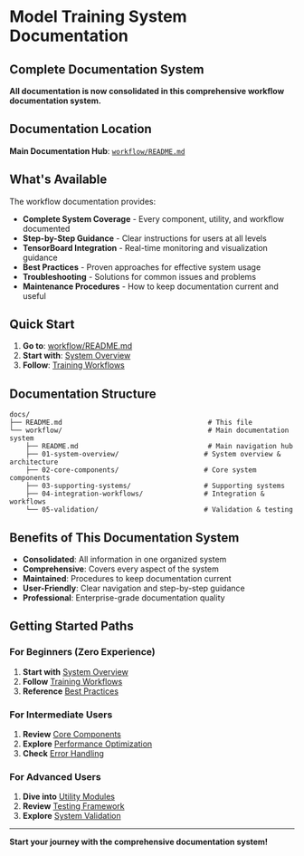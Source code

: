 # Model Training System Documentation

## **Complete Documentation System**

**All documentation is now consolidated in this comprehensive workflow documentation system.**

## **Documentation Location**

**Main Documentation Hub**: [`workflow/README.md`](workflow/README.md)

## **What's Available**

The workflow documentation provides:

- **Complete System Coverage** - Every component, utility, and workflow documented
- **Step-by-Step Guidance** - Clear instructions for users at all levels
- **TensorBoard Integration** - Real-time monitoring and visualization guidance
- **Best Practices** - Proven approaches for effective system usage
- **Troubleshooting** - Solutions for common issues and problems
- **Maintenance Procedures** - How to keep documentation current and useful

## **Quick Start**

1. **Go to**: [workflow/README.md](workflow/README.md)
2. **Start with**: [System Overview](workflow/01-system-overview/01-system-overview.md)
3. **Follow**: [Training Workflows](workflow/04-integration-workflows/01-training-workflows.md)

## **Documentation Structure**

```
docs/
├── README.md                                    # This file
└── workflow/                                    # Main documentation system
    ├── README.md                                # Main navigation hub
    ├── 01-system-overview/                     # System overview & architecture
    ├── 02-core-components/                     # Core system components
    ├── 03-supporting-systems/                  # Supporting systems
    ├── 04-integration-workflows/               # Integration & workflows
    └── 05-validation/                          # Validation & testing
```

## **Benefits of This Documentation System**

- **Consolidated**: All information in one organized system
- **Comprehensive**: Covers every aspect of the system
- **Maintained**: Procedures to keep documentation current
- **User-Friendly**: Clear navigation and step-by-step guidance
- **Professional**: Enterprise-grade documentation quality

## **Getting Started Paths**

### **For Beginners (Zero Experience)**
1. **Start with** [System Overview](workflow/01-system-overview/01-system-overview.md)
2. **Follow** [Training Workflows](workflow/04-integration-workflows/01-training-workflows.md)
3. **Reference** [Best Practices](workflow/04-integration-workflows/05-best-practices-guidelines.md)

### **For Intermediate Users**
1. **Review** [Core Components](workflow/02-core-components/)
2. **Explore** [Performance Optimization](workflow/04-integration-workflows/04-performance-optimization.md)
3. **Check** [Error Handling](workflow/04-integration-workflows/03-error-handling-recovery.md)

### **For Advanced Users**
1. **Dive into** [Utility Modules](workflow/02-core-components/03-utility-modules.md)
2. **Review** [Testing Framework](workflow/03-supporting-systems/02-testing-framework.md)
3. **Explore** [System Validation](workflow/05-validation/01-system-validation-testing.md)

---

**Start your journey with the comprehensive documentation system!**

